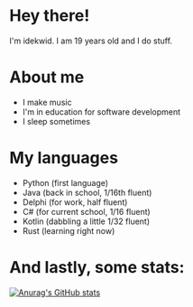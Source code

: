 # Hey there!

I'm idekwid. I am 19 years old and I do stuff.

# About me 
- I make music 
- I'm in education for software development
- I sleep sometimes

# My languages
- Python (first language)
- Java (back in school, 1/16th fluent)
- Delphi (for work, half fluent)
- C# (for current school, 1/16 fluent)
- Kotlin (dabbling a little 1/32 fluent)
- Rust (learning right now)

# And lastly, some stats:

[![Anurag's GitHub stats](https://github-readme-stats.vercel.app/api?username=idekwid&theme=transparent&show_icons=true)](https://github.com/anuraghazra/github-readme-stats)
